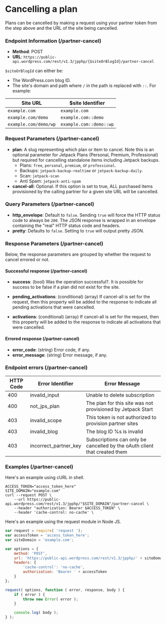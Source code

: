 # Cancelling a plan

Plans can be cancelled by making a request using your partner token from the step above and the URL of the site being cancelled.

### Endpoint Information (/partner-cancel)

- __Method__: POST
- __URL__:    `https://public-api.wordpress.com/rest/v1.3/jpphp/{$siteOrBlogId}/partner-cancel`

`$siteOrBlogId` can either be:
 
 - The WordPress.com blog ID.
 - The site's domain and path where `/` in the path is replaced with `::`. For example:

| Site URL              | $site Identifier        |
| --------------------- | -------------------     |
| `example.com`         | `example.com`           |
| `example.com/demo`    | `example.com::demo`     |
| `example.com/demo/wp` | `example.com::demo::wp` |

### Request Parameters (/partner-cancel)
- __plan__: A slug representing which plan or item to cancel. Note this is an optional parameter for Jetpack Plans (Personal, Premium, Professional) but required for cancelling standalone items including Jetpack backups.
    - Plans: `free`, `personal`, `premium`, or `professional`.
    - Backups: `jetpack-backup-realtime` or `jetpack-backup-daily`.
    - Scan: `jetpack-scan`
    - Anti Spam: `jetpack-anti-spam`
- __cancel-all__: Optional. If this option is set to true, ALL purchased items provisioned by the calling partner for a given site URL will be cancelled.


### Query Parameters (/partner-cancel)
- __http_envelope__: Default to `false`. Sending `true` will force the HTTP status code to always be `200`. The JSON response is wrapped in an envelope containing the "real" HTTP status code and headers.
- __pretty__:        Defaults to `false`. Setting to `true` will output pretty JSON.

### Response Parameters (/partner-cancel)

Below, the response parameters are grouped by whether the request to cancel errored or not.

#### Successful response (/partner-cancel)

- __success__:       (bool) Was the operation successful?. It is possible for success to be false if a plan did not exist for the site.

- __pending_activations__: (conditional) (array) If cancel-all is set for the request, then this property will be added to the response to indicate all pending activations that were cancelled.

- __activations__: (conditional) (array) If cancel-all is set for the request, then this property will be added to the response to indicate all activations that were cancelled.

#### Errored response (/partner-cancel)

- __error_code__:    (string) Error code, if any.
- __error_message__: (string) Error message, if any.

### Endpoint errors (/partner-cancel)

| HTTP Code | Error Identifier      | Error Message                                                             |
| --------- | --------------------- | ------------------------------------------------------------------------- |
| 400       | invalid_input         | Unable to delete subscription                                             |
| 400       | not_jps_plan          | The plan for this site was not provisioned by Jetpack Start               |
| 403       | invalid_scope         | This token is not authorized to provision partner sites                   |
| 403       | invalid_blog          | The blog ID %s is invalid                                                 |
| 403       | incorrect_partner_key | Subscriptions can only be cancelled by the oAuth client that created them |

### Examples (/partner-cancel)

Here's an example using cURL in shell.

```shell
ACCESS_TOKEN="access_token_here"
SITE_DOMAIN="example.com"
curl --request POST \
    --url https://public-api.wordpress.com/rest/v1.3/jpphp/"$SITE_DOMAIN"/partner-cancel \
    --header "authorization: Bearer $ACCESS_TOKEN" \
    --header 'cache-control: no-cache' \
```

Here's an example using the request module in Node JS.

```javascript
var request = require( 'request ');
var accessToken = 'access_token_here';
var siteDomain = 'example.com';

var options = {
    method: 'POST',
    url: 'https://public-api.wordpress.com/rest/v1.3/jpphp/' + siteDomain + '/partner-cancel',
    headers: {
        'cache-control': 'no-cache',
        authorization: 'Bearer ' + accessToken
    }
};

request( options, function ( error, response, body ) {
    if ( error ) {
        throw new Error( error );
    }

    console.log( body );
} );
```

